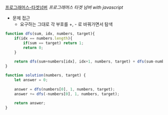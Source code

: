 [프로그래머스-타겟넘버](https://programmers.co.kr/learn/courses/30/lessons/43165?language=javascript)
*프로그래머스 타겟 넘버 with javascript*

- 문제 접근
    - 요구하는 그대로 각 부호를 +, - 로 바꿔가면서 탐색

```javascript
function dfs(sum, idx, numbers, target){
    if(idx == numbers.length){
        if(sum == target) return 1;
        return 0;
    }
    
    return dfs(sum+numbers[idx], idx+1, numbers, target) + dfs(sum-numbers[idx], idx+1, numbers, target);
}

function solution(numbers, target) {
    let answer = 0;
    
    answer = dfs(numbers[0], 1, numbers, target);
    answer += dfs(-numbers[0], 1, numbers, target);
    
    return answer;
}
```
